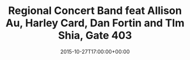 ---
templateKey: event
guid: 08991cac-6eab-11ea-99c5-002590d1d1b0
date: 2015-10-27T17:00:00+00:00
eventTime: '5pm'
title: Regional Concert Band feat Allison Au, Harley Card, Dan Fortin and TIm Shia, Gate 403
artist: Regional Concert Band feat Allison Au, Harley Card, Dan Fortin and TIm Shia
city: Toronto
venue: Gate 403
group: Tim Shia
---